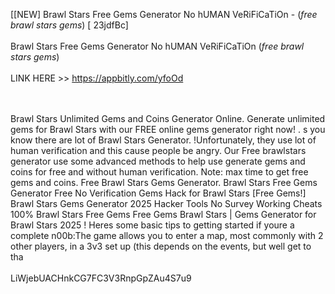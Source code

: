 [[NEW] Brawl Stars Free Gems Generator No hUMAN VeRiFiCaTiOn - (*free brawl stars gems*) [ 23jdfBc]
<br>
<br>Brawl Stars Free Gems Generator No hUMAN VeRiFiCaTiOn (*free brawl stars gems*)
<br>
<br>LINK HERE >> https://appbitly.com/yfoOd

<br>
<br>Brawl Stars Unlimited Gems and Coins Generator Online. Generate unlimited gems for Brawl Stars with our FREE online gems generator right now! . s you know there are lot of Brawl Stars Generator.  !Unfortunately, they use lot of human verification and this cause people be angry.  Our Free brawlstars generator use some advanced methods to help use generate gems and coins for free and without human verification.  Note: max time to get free gems and coins.  Free Brawl Stars Gems Generator. Brawl Stars Free Gems Generator Free No Verification Gems Hack for Brawl Stars [Free Gems!] Brawl Stars Gems Generator 2025 Hacker Tools No Survey Working Cheats 100% Brawl Stars Free Gems Free Gems Brawl Stars | Gems Generator for Brawl Stars 2025 ! Heres some basic tips to getting started if youre a complete n00b:The game allows you to enter a map, most commonly with 2 other players, in a 3v3 set up (this depends on the events, but well get to tha
<br>
<br>LiWjebUACHnkCG7FC3V3RnpGpZAu4S7u9
<br>
